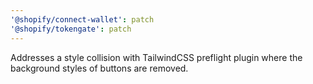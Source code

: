 ```yaml
---
'@shopify/connect-wallet': patch
'@shopify/tokengate': patch
---
```


Addresses a style collision with TailwindCSS preflight plugin where the background styles of buttons are removed.
